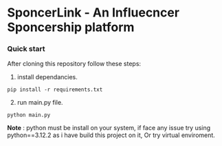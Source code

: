 # SponcerLink - An Influecncer Sponcership platform

### Quick start
After cloning this repository follow these steps:<br>
1. install dependancies.
```
pip install -r requirements.txt
```
2. run main.py file.
```
python main.py
```

**Note** : python must be install on your system, if face any issue try using python==3.12.2 as i have build this project on it, Or try virtual enviroment.